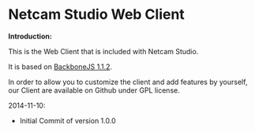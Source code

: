 Netcam Studio Web Client
========================

**Introduction:**

This is the Web Client that is included with Netcam Studio.

It is based on [BackboneJS 1.1.2](http://backbonejs.org/).

In order to allow you to customize the client and add features by yourself, our Client are available on Github under GPL license.

2014-11-10:
- Initial Commit of version 1.0.0
